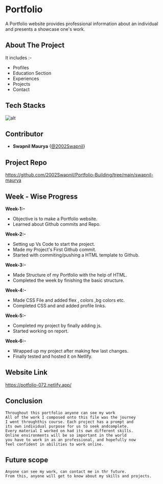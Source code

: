 
# Portfolio

A Portfolio website provides professional information about an individual and presents a showcase one's work.


## About The Project
 It includes :-
- Profiles
- Education Section
- Experiences
- Projects
- Contact 


## Tech Stacks
![alt](https://encrypted-tbn0.gstatic.com/images?q=tbn:ANd9GcQ_5XB0x_VrdRtFq2ykZ2uNkHlTJJWkuXxyDl9l0WaQhEoaY63JMxzLqTaZBjUqc3CsbDU&usqp=CAU)
## Contributor

-  **Swapnil Maurya** {[@2002Swapnil](https://www.github.com/2002Swapnil)}




## Project Repo

https://github.com/2002Swapnil/Portfolio-Building/tree/main/swapnil-maurya
## Week - Wise Progress

**Week-1:-**
- Objective is to make a Portfolio website.
- Learned about Github commits and Repo.


**Week-2:-**

- Setting up Vs Code to start the project.
- Made my Project's First Github commit.
- Started with commiting/pushing a HTML template to Github.

**Week-3:-**
- Made Structure of my Portfolio with the help of HTML.
- Completed the week by finishing the basic structure. 

**Week-4:-**
- Made CSS File and added flex , colors ,bg colors etc.
- Completed CSS and and added profile links. 

**Week-5:-**
- Completed my project by finally adding js.
- Started working on report.

**Week-6:-**
- Wrapped up my project after making few last changes.
- Finally tested and hosted it on Netlify.



## Website Link

   https://potfolio-072.netlify.app/
## Conclusion
 
    Throughout this portfolio anyone can see my work
    All of the work I composed onto this file was the journey
    I went throughthis course. Each project has a prompt and 
    its own individual purpose for us to seek andcomplete.
    Every material I worked on had its own different skills.
    Online environments will be so important in the world
    you have to work in as an professional, and hopefully now
    feel confident in abilities to work online. 



## Future scope 

    Anyone can see my work, can contact me in thr future.
    From this, anyone will get to know about my skills and projects.